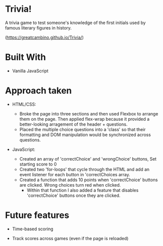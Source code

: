 # Trivia!
A trivia game to test someone's knowledge of the first initials used by famous literary figures in history.  

(https://greatcambino.github.io/Trivia/)

# Built With
* Vanilla JavaScript 


# Approach taken 
* HTML/CSS: 
    - Broke the page into three sections and then used Flexbox to arrange them on the page. Then applied flex-wrap because it provided a better-looking arragement of the header + questions.
    - Placed the multiple choice questions into a 'class' so that their formatting and DOM manipulation would be synchronized across questions. 

* JavaScript: 
    - Created an array of 'correctChoice' and 'wrongChoice' buttons, Set starting score to 0  
    - Created two 'for-loops' that cycle through the HTML and add an event listener for each button in 'correctChoices array. 
    - Created a function that adds 10 points when 'correctChoice' buttons are clicked. Wrong choices turn red when clicked. 
        - Within that function I also added a feature that disables 'correctChoice' buttons once they are clicked. 


# Future features 
- Time-based scoring

- Track scores across games (even if the page is reloaded)

